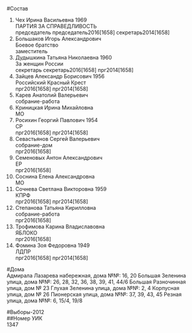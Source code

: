 #Состав  
1. Чех Ирина Васильевна 1969  
    ПАРТИЯ ЗА СПРАВЕДЛИВОСТЬ  
    председатель председатель2016[1658] секретарь2014[1658]  
2. Большаков Игорь Александрович  
    Боевое братство  
    заместитель  
3. Дудышкина Татьяна Николаевна 1960  
    За женщин России  
    секретарь секретарь2016[1658] прг2014[1658]  
4. Зайцев Александр Борисович 1956  
    Российский Красный Крест  
    прг2016[1658] прг2014[1658]  
5. Карев Анатолий Валерьевич  
    собрание-работа  
6. Криницкая Ирина Михайловна  
    МО  
7. Росихин Георгий Павлович 1954  
    СР  
    прг2016[1658] прг2014[1658]  
8. Севастьянов Сергей Валерьевич  
    собрание-дом  
    прг2016[1658]  
9. Семеновых Антон Александрович  
    ЕР  
    прг2016[1658]  
10. Соснина Елена Александровна  
    МО  
11. Сочнева Светлана Викторовна 1959  
    КПРФ  
    прг2016[1658] прг2014[1658]  
12. Степанова Татьяна Кирилловна  
    собрание-работа  
    прг2016[1658]  
13. Трофимова Карина Владиславовна  
    ЯБЛОКО  
    прг2016[1658]  
14. Фомина Зоя Федоровна 1949  
    ЛДПР  
    прг2016[1658] прг2014[1658]  
  
#Дома  
Адмирала Лазарева набережная, дома №№: 16, 20 Большая Зеленина улица, дома №№: 26, 28, 32, 36, 38, 39, 41, 44/6 Большая Разночинная улица, дом № 23 Глухая Зеленина улица, дома №№: 2, 4 Корпусная улица, дом № 26 Пионерская улица, дома №№: 37, 39, 43, 45 Резная улица, дома №№: 6, 15/4, 19/8  
  
#Выборы-2012  
##Номер УИК  
1347  
